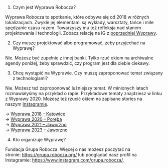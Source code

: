 1. Czym jest Wyprawa Robocza?

Wyprawa Robocza to spotkanie, które odbywa się od 2018 w różnych lokalizacjach. Zwykle jej elementami są wykłady, warsztaty, tańce i miłe spędzanie czasu razem. Towarzyszy mu też refleksja nad stanem projektowania i technologii. Zobacz relację na IG z [poprzedniej Wyprawy](https://www.instagram.com/stories/highlights/18237533635226010/).

2. Czy muszę projektować albo programować, żeby przyjechać na Wyprawę?

Nie. Możesz być zupełnie z innej bańki. Tylko rzuć okiem na archiwalne agendy poniżej, żeby sprawdzić, czy program jest dla ciebie ciekawy.

3. Chcę wystąpić na Wyprawie. Czy muszę zaproponować temat związany z technologiami?

Nie. Możesz też zaproponować luźniejszy temat. W minionych latach rozmawiałyśmy na przykład o rapie. Przykładowe tematy znajdziesz w linku z Wyprawy 2020. Możesz też rzucić okiem na zapisane stories na naszym [Instagramie](https://www.instagram.com/grupa.robocza/).

→ [Wyprawa 2018 – Katowice](https://wyprawa.robocza.org/archiwum/wyprawa/1/)<br>
→ [Wyprawa 2020 – Poręba](https://mvu.pl/wyprawa/)<br>
→ [Wyprawa 2021 – Jaworzno](https://eden.mvu.pl/)<br>
→ [Wyprawa 2023 – Jaworzno](https://wyprawa.robocza.org/archiwum/wyprawa/6)<br>

4. Kto organizuje Wyprawę?

Fundacja Grupa Robocza. Więcej o nas możesz poczytać na stronie: https://grupa.robocza.org/ lub pooglądać nasz profil na Instagramie: https://www.instagram.com/grupa.robocza/.
